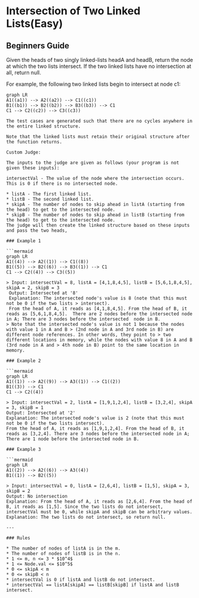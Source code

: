 # Intersection of Two Linked Lists(Easy)

## Beginners Guide

Given the heads of two singly linked-lists headA and headB, return the node at which the two lists intersect. If the two linked lists have no intersection at all, return null.

For example, the following two linked lists begin to intersect at node c1:

```mermaid
graph LR
A1((a1)) --> A2((a2)) --> C1((c1))
B1((b1)) --> B2((b2)) --> B3((b3)) --> C1
C1 --> C2((c2)) --> C3((c3))

The test cases are generated such that there are no cycles anywhere in the entire linked structure.

Note that the linked lists must retain their original structure after the function returns.

Custom Judge:

The inputs to the judge are given as follows (your program is not given these inputs):

intersectVal - The value of the node where the intersection occurs. This is 0 if there is no intersected node.

* listA - The first linked list.
* listB - The second linked list.
* skipA - The number of nodes to skip ahead in listA (starting from the head) to get to the intersected node.
* skipB - The number of nodes to skip ahead in listB (starting from the head) to get to the intersected node.
The judge will then create the linked structure based on these inputs and pass the two heads, 

### Example 1

```mermaid
graph LR
A1((4)) --> A2((1)) --> C1((8))
B1((5)) --> B2((6)) --> B3((1)) --> C1
C1 --> C2((4)) --> C3((5))

> Input: intersectVal = 8, listA = [4,1,8,4,5], listB = [5,6,1,8,4,5], skipA = 2, skipB = 3
 Output: Intersected at '8'
 Explanation: The intersected node's value is 8 (note that this must not be 0 if the two lists > intersect).
 From the head of A, it reads as [4,1,8,4,5]. From the head of B, it reads as [5,6,1,8,4,5].  There are 2 nodes before the intersected node in A; There are 3 nodes before the intersected  node in B.
> Note that the intersected node's value is not 1 because the nodes with value 1 in A and B > (2nd node in A and 3rd node in B) are different node references. In other words, they point to > two different locations in memory, while the nodes with value 8 in A and B (3rd node in A and > 4th node in B) point to the same location in memory.

### Example 2

```mermaid
graph LR
A1((1)) --> A2((9)) --> A3((1)) --> C1((2))
B1((3)) --> C1
C1 --> C2((4))

> Input: intersectVal = 2, listA = [1,9,1,2,4], listB = [3,2,4], skipA = 3, skipB = 1
Output: Intersected at '2'
Explanation: The intersected node's value is 2 (note that this must not be 0 if the two lists intersect).
From the head of A, it reads as [1,9,1,2,4]. From the head of B, it reads as [3,2,4]. There are 3 nodes before the intersected node in A; There are 1 node before the intersected node in B.

### Example 3

```mermaid
graph LR
A1((2)) --> A2((6)) --> A3((4))
B1((1)) --> B2((5))

> Input: intersectVal = 0, listA = [2,6,4], listB = [1,5], skipA = 3, skipB = 2
Output: No intersection
Explanation: From the head of A, it reads as [2,6,4]. From the head of B, it reads as [1,5]. Since the two lists do not intersect, intersectVal must be 0, while skipA and skipB can be arbitrary values.
Explanation: The two lists do not intersect, so return null.

---

### Rules

* The number of nodes of listA is in the m.
* The number of nodes of listB is in the n.
* 1 <= m, n <= 3 * $10^4$
* 1 <= Node.val <= $10^5$
* 0 <= skipA < m
* 0 <= skipB < n
* intersectVal is 0 if listA and listB do not intersect.
* intersectVal == listA[skipA] == listB[skipB] if listA and listB intersect.
